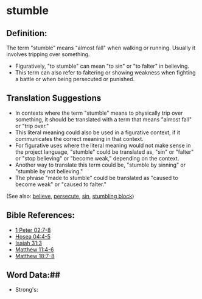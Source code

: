 # stumble #

## Definition: ##

The term "stumble" means "almost fall" when walking or running. Usually it involves tripping over something.

* Figuratively, "to stumble" can mean "to sin" or "to falter" in believing.
* This term can also refer to faltering or showing weakness when fighting a battle or when being persecuted or punished.

## Translation Suggestions ##

* In contexts where the term "stumble" means to physically trip over something, it should be translated with a term that means "almost fall" or "trip over."
* This literal meaning could also be used in a figurative context, if it communicates the correct meaning in that context.
* For figurative uses where the literal meaning would not make sense in the project language, "stumble" could be translated as, "sin" or "falter" or "stop believing" or "become weak," depending on the context.
* Another way to translate this term could be, "stumble by sinning" or "stumble by not believing."
* The phrase "made to stumble" could be translated as "caused to become weak" or "caused to falter."

(See also: [believe](../kt/believe.md), [persecute](../other/persecute.md), [sin](../kt/sin.md), [stumbling block](../other/stumblingblock.md))

## Bible References: ##

* [1 Peter 02:7-8](rc://en/tn/help/1pe/02/07)
* [Hosea 04:4-5](rc://en/tn/help/hos/04/04)
* [Isaiah 31:3](rc://en/tn/help/isa/31/03)
* [Matthew 11:4-6](rc://en/tn/help/mat/11/04)
* [Matthew 18:7-8](rc://en/tn/help/mat/18/07)

## Word Data:##

* Strong's: 

